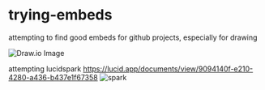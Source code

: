 # trying-embeds
attempting to find good embeds for github projects, especially for drawing

![Draw.io Image](https://viewer.diagrams.net/?tags=%7B%7D&highlight=0000ff&layers=1&nav=1&title=1sttry.drawio#R7VrbcpswEP0aP2aGSyDkMdhJ2mlzmToznfalI4MKqgWiQtROv74rJBljsOOMW9ft8OJBZ5dlVzpnkWyP3HG2vOWoSO9YjOnIseLlyJ2MHOfSt%2BFTAs8K8C4tBSScxAqyG2BKfmINGreKxLhsOQrGqCBFG4xYnuNItDDEOVu03b4y2n5qgRLcAaYRol30I4lFqtDAsxr8DSZJap5sW9qSIeOsgTJFMVusQe71yB1zxoS6ypZjTOXcmXlR991ssa4S4zgX%2B9zwxcumT9Xjkp99Ju8%2BzMPJ9NPFmY7yA9FKF6yTFc9mBsoFySjKYRR%2BZbmYagvkH0YpofF79MwqmUEpUDQ3ozBlnPwEf0TBZAMAZi70AjtBy2Mq79RuHJfg82jK2oTukGSWtULfo1JoIGKUoqIkszo%2FiWSIJyQPmRAs05Cp5oZQOmaUccBztqruBmWESqo%2BYp6BG%2BTgWHeIzzE39asKbB%2FGBSO5qAnmhSNvAsgPzAUB9lxRkuRgEKxQpUfzkPFYRmmSRypTNTmczVcMk3NbzrGIUm2OSSmd7yog%2FrR21YYuCcyKQiJ4uQZpUtxilmHBn8HFWH1NUK3QQA8XDd29c42la1Q%2FNyDSEktWoRsWwoUmYj1ks29SpI5F0QxTddvTA4wnD4Z3SFQ63j1eKHAng5214jTj%2B8nbneKXFzwVGTXEWaOv3bPSM82ysCxQRPJkxTqvlyi7pNOmi2MZaKoiG6wjgB7pdDXWr5QW29RMbaoDBGO0XzIq16TGjNvIca8sz3Emvazc2XxepqqmJrSNTWraQR81befV1IShZud2pqJyDgjk6FO5TjMOV4moC1YIrH3eIqD%2FvZL9vaba2UKneAUuOQO60cZhMxLZBGSE7aHLmpgysG0Vy76wnpaW45mIULEK2n4QwJ2HA6ZKM3C9vhRFOIUXKubtl%2BxOvbo79bpIicCS53K8gB1FI8L%2BNrlOwS1vKrsR5ZNsx0orrMpjHGsz4pGW9mWvWlvy2KNtoCitOL6V6U8CneVHQ9D%2Bvr29ub2mmTvtXm5WZF0wfb08eH0r318vzqCXA%2FRyPujleHqxT0Iw7iCYAwTjDYI54gvm7wpm8vD2%2FrZ7cngrNVJwlsCOuNyDMv5whjiVM4Rl%2Bb5l%2FYkzhLEGGww%2BiTPF%2BdDyD2j5F0PL318x%2Fv9wpvAGvRygl2DQy%2FH08pfPFJOH%2B%2BvuDmnMsoJiAZP%2FMlsuh93RqeyO7PDKvnb%2B4O7I9U9xd%2BQP3f6Abm9bOwU8tPtut%2FvXt0cXg2AOEYw9COZ4gjmN71yDQTGHKGb3r%2FCDYn7vK%2BZ4ioFh8w%2Bl2nXtb17u9S8%3D)

attempting lucidspark
https://lucid.app/documents/view/9094140f-e210-4280-a436-b437e1f67358
![spark](https://lucid.app/documents/view/9094140f-e210-4280-a436-b437e1f67358)
